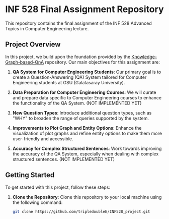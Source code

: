 # INF 528 Final Assignment Repository

This repository contains the final assignment of the INF 528 Advanced Topics in Computer Engineering lecture.

## Project Overview

In this project, we build upon the foundation provided by the [Knowledge-Graph-based-QnA](https://github.com/vibhavnirmal/Knowledge-Graph-based-QnA) repository. Our main objectives for this assignment are:

1. **QA System for Computer Engineering Students**: Our primary goal is to create a Question-Answering (QA) System tailored for Computer Engineering students at GSU (Galatasaray University). 

2. **Data Preparation for Computer Engineering Courses**: We will curate and prepare data specific to Computer Engineering courses to enhance the functionality of the QA System. (NOT IMPLEMENTED YET)

3. **New Question Types**: Introduce additional question types, such as "WHY" to broaden the range of queries supported by the system.

4. **Improvements to Plot Graph and Entity Options**: Enhance the visualization of plot graphs and refine entity options to make them more user-friendly and accessible.

5. **Accuracy for Complex Structured Sentences**: Work towards improving the accuracy of the QA System, especially when dealing with complex structured sentences. (NOT IMPLEMENTED YET)

## Getting Started

To get started with this project, follow these steps:

1. **Clone the Repository**: Clone this repository to your local machine using the following command:

   ```bash
   git clone https://github.com/tripledoubleE/INF528_project.git


